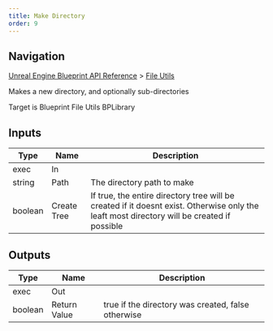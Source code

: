 ```yaml
---
title: Make Directory
order: 9
---
```

## Navigation

[Unreal Engine Blueprint API Reference](https://dev.epicgames.com/documentation/en-us/unreal-engine/BlueprintAPI) > [File Utils](https://dev.epicgames.com/documentation/en-us/unreal-engine/BlueprintAPI/FileUtils)

Makes a new directory, and optionally sub-directories

Target is Blueprint File Utils BPLibrary

## Inputs

| Type | Name | Description |
| --- | --- | --- |
| exec | In |  |
| string | Path | The directory path to make |
| boolean | Create Tree | If true, the entire directory tree will be created if it doesnt exist. Otherwise only the leaft most directory will be created if possible |

## Outputs

| Type | Name | Description |
| --- | --- | --- |
| exec | Out |  |
| boolean | Return Value | true if the directory was created, false otherwise |
